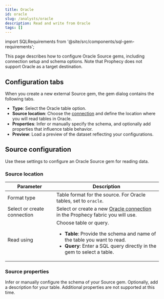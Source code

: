 ```yaml
---
title: Oracle
id: oracle
slug: /analysts/oracle
description: Read and write from Oracle
tags: []
---
```


import SQLRequirements from '@site/src/components/sql-gem-requirements';

<SQLRequirements
  execution_engine="Prophecy Automate"
  sql_package_name=""
  sql_package_version=""
/>

This page describes how to configure Oracle Source gems, including connection setup and schema options. Note that Prophecy does not support Oracle as a target destination.

## Configuration tabs

When you create a new external Source gem, the gem dialog contains the following tabs.

- **Type**: Select the Oracle table option.
- **Source location**: Choose the [connection](/administration/fabrics/prophecy-fabrics/connections/) and define the location where you will read tables in Oracle.
- **Properties**: Infer or manually specify the schema, and optionally add properties that influence table behavior.
- **Preview**: Load a preview of the dataset reflecting your configurations.

## Source configuration

Use these settings to configure an Oracle Source gem for reading data.

### Source location

| Parameter                   | Description                                                                                                                                                                                                  |
| --------------------------- | ------------------------------------------------------------------------------------------------------------------------------------------------------------------------------------------------------------ |
| Format type                 | Table format for the source. For Oracle tables, set to `oracle`.                                                                                                                                             |
| Select or create connection | Select or create a new [Oracle connection](/administration/fabrics/prophecy-fabrics/connections/mongodb) in the Prophecy fabric you will use.                                                                |
| Read using                  | Choose table or query.<ul class="table-list"><li>**Table**: Provide the schema and name of the table you want to read.</li><li>**Query**: Enter a SQL query directly in the gem to select a table.</li></ul> |

### Source properties

Infer or manually configure the schema of your Source gem. Optionally, add a description for your table. Additional properties are not supported at this time.
